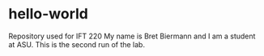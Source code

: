 # hello-world
Repository used for IFT 220
My name is Bret Biermann and I am a student at ASU.
This is the second run of the lab.
